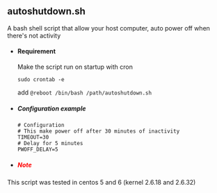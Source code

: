 ## autoshutdown.sh
A bash shell script that allow your host computer, auto power off when there's not activity 

* #### Requirement

  Make the script run on startup with cron

  `sudo crontab -e`

  add `@reboot /bin/bash /path/autoshutdown.sh`  

* ##### Configuration example
  ```
  # Configuration
  # This make power off after 30 minutes of inactivity
  TIMEOUT=30
  # Delay for 5 minutes
  PWOFF_DELAY=5

  ```

* ##### <span style="color:red">Note
This script was tested in centos 5 and 6 (kernel 2.6.18 and 2.6.32)
